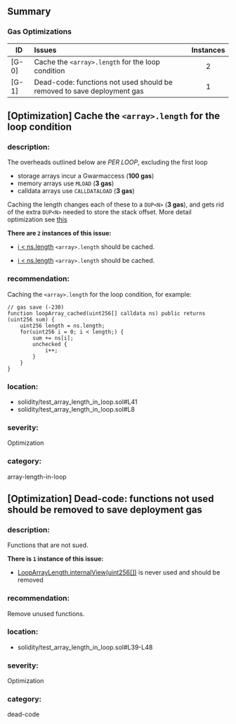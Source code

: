 ## Summary 

### Gas Optimizations

|ID|Issues|Instances|
|---|:---|:---:|
| [G-0] | Cache the `<array>.length` for the loop condition | 2 |
| [G-1] | Dead-code: functions not used should be removed to save deployment gas | 1 |



## [Optimization] Cache the `<array>.length` for the loop condition

### description:

The overheads outlined below are _PER LOOP_, excluding the first loop
* storage arrays incur a Gwarmaccess (**100 gas**)
* memory arrays use `MLOAD` (**3 gas**)
* calldata arrays use `CALLDATALOAD` (**3 gas**)

Caching the length changes each of these to a `DUP<N>` (**3 gas**), and gets rid of the extra `DUP<N>` needed to store the stack offset.
More detail optimization see [this](https://gist.github.com/0xxfu/80fcbc39d2d38d85ae61b4b8838ef30b)


**There are `2` instances of this issue:**

- [i < ns.length](solidity/test_array_length_in_loop.sol#L41) `<array>.length` should be cached.

- [i < ns.length](solidity/test_array_length_in_loop.sol#L8) `<array>.length` should be cached.


### recommendation:

Caching the `<array>.length` for the loop condition, for example:
```solidity
// gas save (-230)
function loopArray_cached(uint256[] calldata ns) public returns (uint256 sum) {
    uint256 length = ns.length;
    for(uint256 i = 0; i < length;) {
        sum += ns[i];
        unchecked {
            i++;
        }
    }
}
```


### location:
- solidity/test_array_length_in_loop.sol#L41
- solidity/test_array_length_in_loop.sol#L8

### severity:
Optimization

### category:
array-length-in-loop

## [Optimization] Dead-code: functions not used should be removed to save deployment gas

### description:
Functions that are not sued.

**There is `1` instance of this issue:**

- [LoopArrayLength.internalView(uint256[])](solidity/test_array_length_in_loop.sol#L39-L48) is never used and should be removed


### recommendation:
Remove unused functions.

### location:
- solidity/test_array_length_in_loop.sol#L39-L48

### severity:
Optimization

### category:
dead-code

